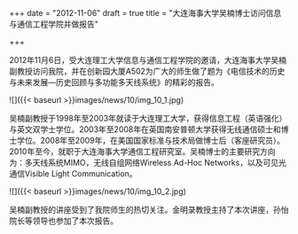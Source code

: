 +++
date = "2012-11-06"
draft = true
title = "大连海事大学吴楠博士访问信息与通信工程学院并做报告"

+++

2012年11月6日，受大连理工大学信息与通信工程学院的邀请，大连海事大学吴楠副教授访问我院，并在创新园大厦A502为广大的师生做了题为《电信技术的历史与未来发展—历史回顾与多功能多天线系统》的精彩的报告。

![]({{< baseurl >}}images/news/10/img_10_1.jpg)

吴楠副教授于1998年至2003年就读于大连理工大学，获得信息工程（英语强化）与英文双学士学位。2003年至2008年在英国南安普顿大学获得无线通信硕士和博士学位。2008年至2009年，在美国国家标准与技术局做博士后（客座研究员）。2010年至今，就职于大连海事大学通信工程研究室。吴楠博士的主要研究方向为：多天线系统MIMO，无线自组网络Wireless Ad-Hoc Networks，以及可见光通信Visible Light Communication。

![]({{< baseurl >}}images/news/10/img_10_2.jpg)

吴楠副教授的讲座受到了我院师生的热切关注。金明录教授主持了本次讲座，孙怡院长等领导也参加了本次报告。